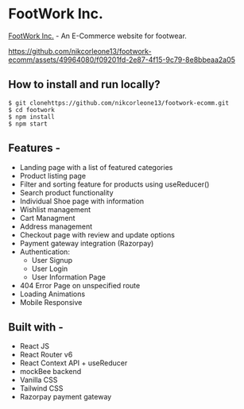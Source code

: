 # FootWork Inc.

[FootWork Inc.](https://footwork.vercel.app/) - An E-Commerce website for footwear.




https://github.com/nikcorleone13/footwork-ecomm/assets/49964080/f09201fd-2e87-4f15-9c79-8e8bbeaa2a05




## How to install and run locally?

```
$ git clonehttps://github.com/nikcorleone13/footwork-ecomm.git
$ cd footwork
$ npm install
$ npm start
```

## Features -

- Landing page with a list of featured categories
- Product listing page
- Filter and sorting feature for products using useReducer()
- Search product functionality 
- Individual Shoe page with information
- Wishlist management
- Cart Managment
- Address management
- Checkout page with review and update options
- Payment gateway integration (Razorpay)
- Authentication:
  - User Signup
  - User Login
  - User Information Page
- 404 Error Page on unspecified route
- Loading Animations
- Mobile Responsive

## Built with -

- React JS
- React Router v6
- React Context API + useReducer
- mockBee backend
- Vanilla CSS
- Tailwind CSS
- Razorpay payment gateway


